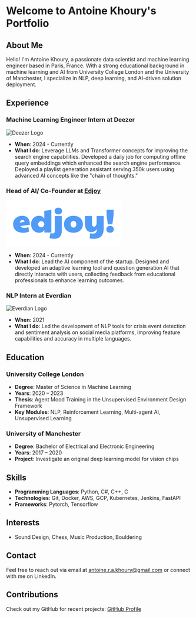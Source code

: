 # Welcome to Antoine Khoury's Portfolio

## About Me
Hello! I'm Antoine Khoury, a passionate data scientist and machine learning engineer based in Paris, France. With a strong educational background in machine learning and AI from University College London and the University of Manchester, I specialize in NLP, deep learning, and AI-driven solution deployment.

## Experience

### Machine Learning Engineer Intern at Deezer
![Deezer Logo](assests/deezer.png)
- **When**: 2024 - Currently
- **What I do**: Leverage LLMs and Transformer concepts for improving the search engine capabilities. Developed a daily job for computing offline query embeddings which enhanced the search engine performance. Deployed a playlist generation assistant serving 350k users using advanced AI concepts like the "chain of thoughts."

### Head of AI/ Co-Founder at [Edjoy](https://www.edjoy.io/)
![Edjoy Logo](assests/edjoy.jpeg)
- **When**: 2024 - Currently
- **What I do**: Lead the AI component of the startup. Designed and developed an adaptive learning tool and question generation AI that directly interacts with users, collecting feedback from educational professionals to enhance learning outcomes.

### NLP Intern at Everdian
![Everdian Logo](assests/everdian.png)
- **When**: 2021
- **What I do**: Led the development of NLP tools for crisis event detection and sentiment analysis on social media platforms, improving feature capabilities and accuracy in multiple languages.

## Education

### University College London
- **Degree**: Master of Science in Machine Learning
- **Years**: 2020 – 2023
- **Thesis**: Agent Mood Training in the Unsupervised Environment Design Framework
- **Key Modules**: NLP, Reinforcement Learning, Multi-agent AI, Unsupervised Learning

### University of Manchester
- **Degree**: Bachelor of Electrical and Electronic Engineering
- **Years**: 2017 – 2020
- **Project**: Investigate an original deep learning model for vision chips

## Skills
- **Programming Languages**: Python, C#, C++, C
- **Technologies**: Git, Docker, AWS, GCP, Kubernetes, Jenkins, FastAPI
- **Frameworks**: Pytorch, Tensorflow

## Interests
- Sound Design, Chess, Music Production, Bouldering

## Contact
Feel free to reach out via email at [antoine.r.a.khoury@gmail.com](mailto:antoine.r.a.khoury@gmail.com) or connect with me on LinkedIn.

## Contributions
Check out my GitHub for recent projects: [GitHub Profile](https://github.com/AntoineKhoury)

